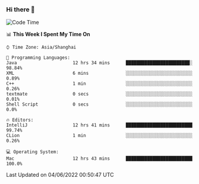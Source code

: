 ### Hi there 👋


<!--START_SECTION:waka-->
![Code Time](http://img.shields.io/badge/Code%20Time-0%20secs-blue)

📊 **This Week I Spent My Time On** 

```text
⌚︎ Time Zone: Asia/Shanghai

💬 Programming Languages: 
Java                     12 hrs 34 mins      ████████████████████████░   98.84% 
XML                      6 mins              ░░░░░░░░░░░░░░░░░░░░░░░░░   0.89% 
C++                      1 min               ░░░░░░░░░░░░░░░░░░░░░░░░░   0.26% 
textmate                 0 secs              ░░░░░░░░░░░░░░░░░░░░░░░░░   0.01% 
Shell Script             0 secs              ░░░░░░░░░░░░░░░░░░░░░░░░░   0.0%

🔥 Editors: 
IntelliJ                 12 hrs 41 mins      █████████████████████████   99.74% 
CLion                    1 min               ░░░░░░░░░░░░░░░░░░░░░░░░░   0.26%

💻 Operating System: 
Mac                      12 hrs 43 mins      █████████████████████████   100.0%

```


 Last Updated on 04/06/2022 00:50:47 UTC
<!--END_SECTION:waka-->

<!--
**SillyPasty/SillyPasty** is a ✨ _special_ ✨ repository because its `README.md` (this file) appears on your GitHub profile.

Here are some ideas to get you started:

- 🔭 I’m currently working on ...
- 🌱 I’m currently learning ...
- 👯 I’m looking to collaborate on ...
- 🤔 I’m looking for help with ...
- 💬 Ask me about ...
- 📫 How to reach me: ...
- 😄 Pronouns: ...
- ⚡ Fun fact: ...
-->


